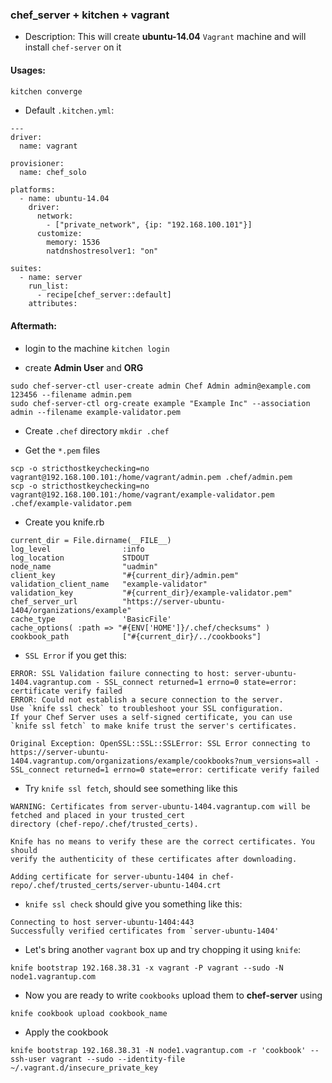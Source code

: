 ### chef_server + kitchen + vagrant

* Description: This will create **ubuntu-14.04** `Vagrant` machine and will install `chef-server` on it

#### Usages:

```bash
kitchen converge
```

* Default `.kitchen.yml`:

```
---
driver:
  name: vagrant

provisioner:
  name: chef_solo

platforms:
  - name: ubuntu-14.04
    driver:
      network:
        - ["private_network", {ip: "192.168.100.101"}]
      customize:
        memory: 1536
        natdnshostresolver1: "on"

suites:
  - name: server
    run_list:
      - recipe[chef_server::default]
    attributes:
```

#### Aftermath:

* login to the machine
`kitchen login`

* create **Admin User** and **ORG**
```
sudo chef-server-ctl user-create admin Chef Admin admin@example.com 123456 --filename admin.pem
sudo chef-server-ctl org-create example "Example Inc" --association admin --filename example-validator.pem
```

* Create `.chef` directory
`mkdir .chef`

* Get the `*.pem` files
```
scp -o stricthostkeychecking=no vagrant@192.168.100.101:/home/vagrant/admin.pem .chef/admin.pem
scp -o stricthostkeychecking=no vagrant@192.168.100.101:/home/vagrant/example-validator.pem .chef/example-validator.pem
```

* Create you knife.rb

```
current_dir = File.dirname(__FILE__)
log_level                :info
log_location             STDOUT
node_name                "uadmin"
client_key               "#{current_dir}/admin.pem"
validation_client_name   "example-validator"
validation_key           "#{current_dir}/example-validator.pem"
chef_server_url          "https://server-ubuntu-1404/organizations/example"
cache_type               'BasicFile'
cache_options( :path => "#{ENV['HOME']}/.chef/checksums" )
cookbook_path            ["#{current_dir}/../cookbooks"]
```
* `SSL Error` if you get this:

```
ERROR: SSL Validation failure connecting to host: server-ubuntu-1404.vagrantup.com - SSL_connect returned=1 errno=0 state=error: certificate verify failed
ERROR: Could not establish a secure connection to the server.
Use `knife ssl check` to troubleshoot your SSL configuration.
If your Chef Server uses a self-signed certificate, you can use
`knife ssl fetch` to make knife trust the server's certificates.

Original Exception: OpenSSL::SSL::SSLError: SSL Error connecting to https://server-ubuntu-1404.vagrantup.com/organizations/example/cookbooks?num_versions=all - SSL_connect returned=1 errno=0 state=error: certificate verify failed
```
* Try `knife ssl fetch`, should see something like this
```
WARNING: Certificates from server-ubuntu-1404.vagrantup.com will be fetched and placed in your trusted_cert
directory (chef-repo/.chef/trusted_certs).

Knife has no means to verify these are the correct certificates. You should
verify the authenticity of these certificates after downloading.

Adding certificate for server-ubuntu-1404 in chef-repo/.chef/trusted_certs/server-ubuntu-1404.crt
```
* `knife ssl check` should give you something like this:
```
Connecting to host server-ubuntu-1404:443
Successfully verified certificates from `server-ubuntu-1404'
```

* Let's bring another `vagrant` box up and try chopping it using `knife`:
```
knife bootstrap 192.168.38.31 -x vagrant -P vagrant --sudo -N node1.vagrantup.com
```

* Now you are ready to write `cookbooks` upload them to **chef-server** using
```
knife cookbook upload cookbook_name
```

* Apply the cookbook
```
knife bootstrap 192.168.38.31 -N node1.vagrantup.com -r 'cookbook' --ssh-user vagrant --sudo --identity-file  ~/.vagrant.d/insecure_private_key
```



